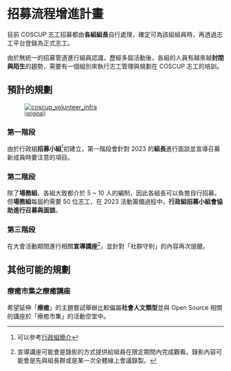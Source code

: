 # 招募流程增進計畫

目前 COSCUP 志工招募都由**各組組長**自行處理，確定可為該組組員時，再透過志工平台登錄為正式志工。

由於無統一的招募管道進行組員認識，歷經多屆活動後，各組的人員有越來越**封閉與陌生**的趨勢，需要有一個組別來執行志工管理與規劃在 COSCUP 志工的培訓。

## 預計的規劃

<figure markdown>
  <a href="https://volunteer.coscup.org/doc/docs_tasks_enhance_recruitment.svg">
    <img alt="coscup_volunteer_infra" src="https://volunteer.coscup.org/doc/docs_tasks_enhance_recruitment.svg">
  </a>
  <figcaption><small><a href="https://volunteer.coscup.org/doc/docs_tasks_enhance_recruitment.svg">[original]</a></small></figcaption>
</figure>

### 第一階段

由於行政組**招募小組**[^1]初建立，第一階段會針對 2023 的**組長**進行面談並宣導召募新成員時要注意的項目。

### 第二階段

除了**場務組**、各組大致都介於 5 ~ 10 人的編制，因此各組長可以負擔自行招募。但**場務組**每屆約需要 50 位志工，在 2023 活動籌備過程中，**行政組招募小組會協助進行召募與面談**。

### 第三階段

在大會活動期間進行相關**宣導講座**[^2]，並針對「社群守則」的內容再次提醒。

## 其他可能的規劃

### 療癒市集之療癒講座

希望延伸「**療癒**」的主題嘗試舉辦比較偏屬**社會人文類型**並與 Open Source 相關的講座於「療癒市集」的活動空堂中。

[^1]: 可以參考[行政組簡介](../recruit.zh-TW.md)
[^2]: 宣導講座可能會是錄影的方式提供給組員在限定期間內完成觀看。錄影內容可能會是先與組長群或是某一次全體線上會議錄製。
